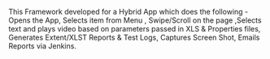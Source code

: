 This Framework developed for a Hybrid App which does the following - Opens the App, Selects item from Menu ,
Swipe/Scroll on the page ,Selects text and  plays video based  on  parameters  passed  in XLS & 
Properties files, Generates Extent/XLST Reports & Test Logs, Captures Screen Shot, Emails Reports via Jenkins.


